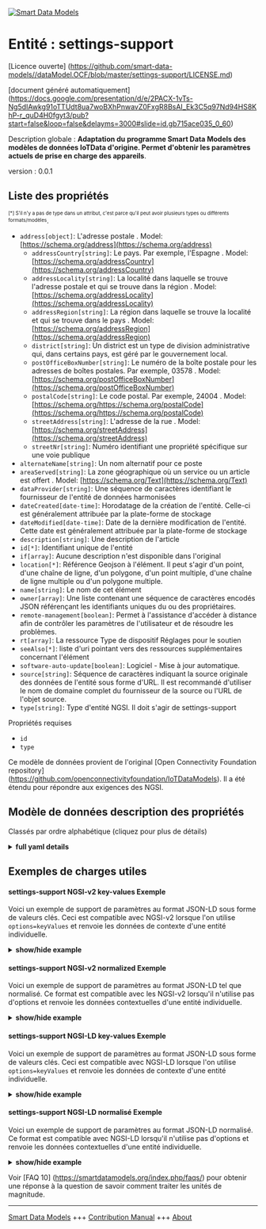 <!-- 10-Header -->    
[![Smart Data Models](https://smartdatamodels.org/wp-content/uploads/2022/01/SmartDataModels_logo.png "Logo")](https://smartdatamodels.org)    
Entité : settings-support    
=========================<!-- /10-Header -->    
<!-- 15-License -->    
[Licence ouverte] (https://github.com/smart-data-models//dataModel.OCF/blob/master/settings-support/LICENSE.md)    
[document généré automatiquement] (https://docs.google.com/presentation/d/e/2PACX-1vTs-Ng5dIAwkg91oTTUdt8ua7woBXhPnwavZ0FxgR8BsAI_Ek3C5q97Nd94HS8KhP-r_quD4H0fgyt3/pub?start=false&loop=false&delayms=3000#slide=id.gb715ace035_0_60)    
<!-- /15-License -->    
<!-- 20-Description -->    
Description globale : **Adaptation du programme Smart Data Models des modèles de données IoTData d'origine. Permet d'obtenir les paramètres actuels de prise en charge des appareils**.    
version : 0.0.1    
<!-- /20-Description -->    
<!-- 30-PropertiesList -->    
## Liste des propriétés    
<sup><sub>[*] S'il n'y a pas de type dans un attribut, c'est parce qu'il peut avoir plusieurs types ou différents formats/modèles</sub></sup>.    
- `address[object]`: L'adresse postale  . Model: [https://schema.org/address](https://schema.org/address)	- `addressCountry[string]`: Le pays. Par exemple, l'Espagne  . Model: [https://schema.org/addressCountry](https://schema.org/addressCountry)    
	- `addressLocality[string]`: La localité dans laquelle se trouve l'adresse postale et qui se trouve dans la région  . Model: [https://schema.org/addressLocality](https://schema.org/addressLocality)    
	- `addressRegion[string]`: La région dans laquelle se trouve la localité et qui se trouve dans le pays  . Model: [https://schema.org/addressRegion](https://schema.org/addressRegion)    
	- `district[string]`: Un district est un type de division administrative qui, dans certains pays, est géré par le gouvernement local.      
	- `postOfficeBoxNumber[string]`: Le numéro de la boîte postale pour les adresses de boîtes postales. Par exemple, 03578  . Model: [https://schema.org/postOfficeBoxNumber](https://schema.org/postOfficeBoxNumber)    
	- `postalCode[string]`: Le code postal. Par exemple, 24004  . Model: [https://schema.org/https://schema.org/postalCode](https://schema.org/https://schema.org/postalCode)    
	- `streetAddress[string]`: L'adresse de la rue  . Model: [https://schema.org/streetAddress](https://schema.org/streetAddress)    
	- `streetNr[string]`: Numéro identifiant une propriété spécifique sur une voie publique      
- `alternateName[string]`: Un nom alternatif pour ce poste  - `areaServed[string]`: La zone géographique où un service ou un article est offert  . Model: [https://schema.org/Text](https://schema.org/Text)- `dataProvider[string]`: Une séquence de caractères identifiant le fournisseur de l'entité de données harmonisées  - `dateCreated[date-time]`: Horodatage de la création de l'entité. Celle-ci est généralement attribuée par la plate-forme de stockage  - `dateModified[date-time]`: Date de la dernière modification de l'entité. Cette date est généralement attribuée par la plate-forme de stockage  - `description[string]`: Une description de l'article  - `id[*]`: Identifiant unique de l'entité  - `if[array]`: Aucune description n'est disponible dans l'original  - `location[*]`: Référence Geojson à l'élément. Il peut s'agir d'un point, d'une chaîne de ligne, d'un polygone, d'un point multiple, d'une chaîne de ligne multiple ou d'un polygone multiple.  - `name[string]`: Le nom de cet élément  - `owner[array]`: Une liste contenant une séquence de caractères encodés JSON référençant les identifiants uniques du ou des propriétaires.  - `remote-management[boolean]`: Permet à l'assistance d'accéder à distance afin de contrôler les paramètres de l'utilisateur et de résoudre les problèmes.  - `rt[array]`: La ressource Type de dispositif Réglages pour le soutien  - `seeAlso[*]`: liste d'uri pointant vers des ressources supplémentaires concernant l'élément  - `software-auto-update[boolean]`: Logiciel - Mise à jour automatique.  - `source[string]`: Séquence de caractères indiquant la source originale des données de l'entité sous forme d'URL. Il est recommandé d'utiliser le nom de domaine complet du fournisseur de la source ou l'URL de l'objet source.  - `type[string]`: Type d'entité NGSI. Il doit s'agir de settings-support  <!-- /30-PropertiesList -->    
<!-- 35-RequiredProperties -->    
Propriétés requises    
- `id`  - `type`  <!-- /35-RequiredProperties -->    
<!-- 40-RequiredProperties -->    
Ce modèle de données provient de l'original [Open Connectivity Foundation repository] (https://github.com/openconnectivityfoundation/IoTDataModels). Il a été étendu pour répondre aux exigences des NGSI.    
<!-- /40-RequiredProperties -->    
<!-- 50-DataModelHeader -->    
## Modèle de données description des propriétés    
Classés par ordre alphabétique (cliquez pour plus de détails)    
<!-- /50-DataModelHeader -->    
<!-- 60-ModelYaml -->    
<details><summary><strong>full yaml details</strong></summary>      
```yaml    
settings-support:      
  description: Smart Data Models Program adaptation of the original IoTData data Models. Gets current device support settings.      
  properties:      
    address:      
      description: The mailing address      
      properties:      
        addressCountry:      
          description: 'The country. For example, Spain'      
          type: string      
          x-ngsi:      
            model: https://schema.org/addressCountry      
            type: Property      
        addressLocality:      
          description: 'The locality in which the street address is, and which is in the region'      
          type: string      
          x-ngsi:      
            model: https://schema.org/addressLocality      
            type: Property      
        addressRegion:      
          description: 'The region in which the locality is, and which is in the country'      
          type: string      
          x-ngsi:      
            model: https://schema.org/addressRegion      
            type: Property      
        district:      
          description: 'A district is a type of administrative division that, in some countries, is managed by the local government'      
          type: string      
          x-ngsi:      
            type: Property      
        postOfficeBoxNumber:      
          description: 'The post office box number for PO box addresses. For example, 03578'      
          type: string      
          x-ngsi:      
            model: https://schema.org/postOfficeBoxNumber      
            type: Property      
        postalCode:      
          description: 'The postal code. For example, 24004'      
          type: string      
          x-ngsi:      
            model: https://schema.org/https://schema.org/postalCode      
            type: Property      
        streetAddress:      
          description: The street address      
          type: string      
          x-ngsi:      
            model: https://schema.org/streetAddress      
            type: Property      
        streetNr:      
          description: Number identifying a specific property on a public street      
          type: string      
          x-ngsi:      
            type: Property      
      type: object      
      x-ngsi:      
        model: https://schema.org/address      
        type: Property      
    alternateName:      
      description: An alternative name for this item      
      type: string      
      x-ngsi:      
        type: Property      
    areaServed:      
      description: The geographic area where a service or offered item is provided      
      type: string      
      x-ngsi:      
        model: https://schema.org/Text      
        type: Property      
    dataProvider:      
      description: A sequence of characters identifying the provider of the harmonised data entity      
      type: string      
      x-ngsi:      
        type: Property      
    dateCreated:      
      description: Entity creation timestamp. This will usually be allocated by the storage platform      
      format: date-time      
      type: string      
      x-ngsi:      
        type: Property      
    dateModified:      
      description: Timestamp of the last modification of the entity. This will usually be allocated by the storage platform      
      format: date-time      
      type: string      
      x-ngsi:      
        type: Property      
    description:      
      description: A description of this item      
      type: string      
      x-ngsi:      
        type: Property      
    id:      
      anyOf:      
        - description: Identifier format of any NGSI entity      
          maxLength: 256      
          minLength: 1      
          pattern: ^[\w\-\.\{\}\$\+\*\[\]`|~^@!,:\\]+$      
          type: string      
          x-ngsi:      
            type: Property      
        - description: Identifier format of any NGSI entity      
          format: uri      
          type: string      
          x-ngsi:      
            type: Property      
      description: Unique identifier of the entity      
      x-ngsi:      
        type: Property      
    if:      
      description: No description is available in the original      
      items:      
        enum:      
          - oic.if.rw      
          - oic.if.baseline      
        type: string      
      minItems: 2      
      readOnly: true      
      type: array      
      uniqueItems: true      
      x-ngsi:      
        type: Property      
    location:      
      description: 'Geojson reference to the item. It can be Point, LineString, Polygon, MultiPoint, MultiLineString or MultiPolygon'      
      oneOf:      
        - description: Geojson reference to the item. Point      
          properties:      
            bbox:      
              items:      
                type: number      
              minItems: 4      
              type: array      
            coordinates:      
              items:      
                type: number      
              minItems: 2      
              type: array      
            type:      
              enum:      
                - Point      
              type: string      
          required:      
            - type      
            - coordinates      
          title: GeoJSON Point      
          type: object      
          x-ngsi:      
            type: GeoProperty      
        - description: Geojson reference to the item. LineString      
          properties:      
            bbox:      
              items:      
                type: number      
              minItems: 4      
              type: array      
            coordinates:      
              items:      
                items:      
                  type: number      
                minItems: 2      
                type: array      
              minItems: 2      
              type: array      
            type:      
              enum:      
                - LineString      
              type: string      
          required:      
            - type      
            - coordinates      
          title: GeoJSON LineString      
          type: object      
          x-ngsi:      
            type: GeoProperty      
        - description: Geojson reference to the item. Polygon      
          properties:      
            bbox:      
              items:      
                type: number      
              minItems: 4      
              type: array      
            coordinates:      
              items:      
                items:      
                  items:      
                    type: number      
                  minItems: 2      
                  type: array      
                minItems: 4      
                type: array      
              type: array      
            type:      
              enum:      
                - Polygon      
              type: string      
          required:      
            - type      
            - coordinates      
          title: GeoJSON Polygon      
          type: object      
          x-ngsi:      
            type: GeoProperty      
        - description: Geojson reference to the item. MultiPoint      
          properties:      
            bbox:      
              items:      
                type: number      
              minItems: 4      
              type: array      
            coordinates:      
              items:      
                items:      
                  type: number      
                minItems: 2      
                type: array      
              type: array      
            type:      
              enum:      
                - MultiPoint      
              type: string      
          required:      
            - type      
            - coordinates      
          title: GeoJSON MultiPoint      
          type: object      
          x-ngsi:      
            type: GeoProperty      
        - description: Geojson reference to the item. MultiLineString      
          properties:      
            bbox:      
              items:      
                type: number      
              minItems: 4      
              type: array      
            coordinates:      
              items:      
                items:      
                  items:      
                    type: number      
                  minItems: 2      
                  type: array      
                minItems: 2      
                type: array      
              type: array      
            type:      
              enum:      
                - MultiLineString      
              type: string      
          required:      
            - type      
            - coordinates      
          title: GeoJSON MultiLineString      
          type: object      
          x-ngsi:      
            type: GeoProperty      
        - description: Geojson reference to the item. MultiLineString      
          properties:      
            bbox:      
              items:      
                type: number      
              minItems: 4      
              type: array      
            coordinates:      
              items:      
                items:      
                  items:      
                    items:      
                      type: number      
                    minItems: 2      
                    type: array      
                  minItems: 4      
                  type: array      
                type: array      
              type: array      
            type:      
              enum:      
                - MultiPolygon      
              type: string      
          required:      
            - type      
            - coordinates      
          title: GeoJSON MultiPolygon      
          type: object      
          x-ngsi:      
            type: GeoProperty      
      x-ngsi:      
        type: GeoProperty      
    name:      
      description: The name of this item      
      type: string      
      x-ngsi:      
        type: Property      
    owner:      
      description: A List containing a JSON encoded sequence of characters referencing the unique Ids of the owner(s)      
      items:      
        anyOf:      
          - description: Identifier format of any NGSI entity      
            maxLength: 256      
            minLength: 1      
            pattern: ^[\w\-\.\{\}\$\+\*\[\]`|~^@!,:\\]+$      
            type: string      
            x-ngsi:      
              type: Property      
          - description: Identifier format of any NGSI entity      
            format: uri      
            type: string      
            x-ngsi:      
              type: Property      
        description: Unique identifier of the entity      
        x-ngsi:      
          type: Property      
      type: array      
      x-ngsi:      
        type: Property      
    remote-management:      
      description: Allows support remote access so support can control user setting and troubleshoot problem.      
      type: boolean      
      x-ngsi:      
        type: Property      
    rt:      
      description: The Resource Type of Device Settings for support      
      items:      
        enum:      
          - oic.r.settings.support      
        type: string      
      minItems: 1      
      readOnly: true      
      type: array      
      uniqueItems: true      
      x-ngsi:      
        type: Property      
    seeAlso:      
      description: list of uri pointing to additional resources about the item      
      oneOf:      
        - items:      
            format: uri      
            type: string      
          minItems: 1      
          type: array      
        - format: uri      
          type: string      
      x-ngsi:      
        type: Property      
    software-auto-update:      
      description: Software - Auto Update.      
      type: boolean      
      x-ngsi:      
        type: Property      
    source:      
      description: 'A sequence of characters giving the original source of the entity data as a URL. Recommended to be the fully qualified domain name of the source provider, or the URL to the source object'      
      type: string      
      x-ngsi:      
        type: Property      
    type:      
      description: NGSI entity type. It has to be settings-support      
      enum:      
        - settings-support      
      type: string      
      x-ngsi:      
        type: Property      
  required:      
    - id      
    - type      
  type: object      
  x-derived-from: https://github.com/OpenInterConnect/IoTDataModels/blob/master/settings-supportResURI.swagger.json      
  x-disclaimer: 'Redistribution and use in source and binary forms, with or without modification, are permitted  provided that the license conditions are met. Copyleft (c) 2022 Contributors to Smart Data Models Program'      
  x-license-url: https://github.com/smart-data-models/dataModel.OCF/blob/master/settings-support/LICENSE.md      
  x-model-schema: https://smart-data-models.github.io/dataModel.IoTDataModels/settings-support/schema.json      
  x-model-tags: OCF      
  x-version: 0.0.1      
```    
</details>      
<!-- /60-ModelYaml -->    
<!-- 70-MiddleNotes -->    
<!-- /70-MiddleNotes -->    
<!-- 80-Examples -->    
## Exemples de charges utiles    
#### settings-support NGSI-v2 key-values Exemple    
Voici un exemple de support de paramètres au format JSON-LD sous forme de valeurs clés. Ceci est compatible avec NGSI-v2 lorsque l'on utilise `options=keyValues` et renvoie les données de contexte d'une entité individuelle.    
<details><summary><strong>show/hide example</strong></summary>      
```json  
{  
  "id": "urn:ngsi-ld:settings-support:id:RPNG:87364807",  
  "dateCreated": "1988-11-09T16:34:34Z",  
  "dateModified": "2009-06-05T15:26:22Z",  
  "source": "Task teacher question adult bill.",  
  "name": "Military speech then consumer kid.",  
  "alternateName": "Hospital according interest study cold.",  
  "description": "Especially reduce staff start boy speak. Lot any theory management nearly. Serve little others practice performance.",  
  "dataProvider": "Discuss expert head. Early know bag guess whose. Particularly benefit special church young. Land u",  
  "owner": [  
    "urn:ngsi-ld:settings-support:items:WJYZ:91255701",  
    "urn:ngsi-ld:settings-support:items:YBIS:13492193"  
  ],  
  "seeAlso": [  
    "urn:ngsi-ld:settings-support:items:NNNW:56053553"  
  ],  
  "location": {  
    "type": "Point",  
    "coordinates": [  
      69.8068515,  
      -158.428661  
    ]  
  },  
  "address": {  
    "streetAddress": "Single order draw. Citizen keep rich coupl",  
    "addressLocality": "Usually order discover husband for style. Add coach condition method.",  
    "addressRegion": "Debate spring soldier discuss after above officer. Forward not have term create TV. According we add ago into.",  
    "addressCountry": "Plant expect surface agent maybe true school. Consumer ahead Congress while consumer happen.",  
    "postalCode": "For evening around deci",  
    "postOfficeBoxNumber": "Before detail recentl",  
    "streetNr": "Practice center image nature. Manager rule traditional down.",  
    "district": "Nice into project law year food bank. Consider brother old activity almost body partner. Our them nature leader kind part. Office according wife each product market rather day."  
  },  
  "areaServed": "Law happy wait professor see player. Whose common draw order change reveal treat. Herself natural then measure.",  
  "rt": [  
    "oic.r.settings.support"  
  ],  
  "if": [  
    "oic.if.baseline",  
    "oic.if.rw"  
  ],  
  "remote-management": true,  
  "software-auto-update": false,  
  "type": "settings-support"  
}  
```  
</details>    
#### settings-support NGSI-v2 normalized Exemple    
Voici un exemple de support de paramètres au format JSON-LD tel que normalisé. Ce format est compatible avec les NGSI-v2 lorsqu'il n'utilise pas d'options et renvoie les données contextuelles d'une entité individuelle.    
<details><summary><strong>show/hide example</strong></summary>      
```json  
{  
  "id": "urn:ngsi-ld:settings-support:id:RPNG:87364807",  
  "dateCreated": {  
    "type": "DateTime",  
    "value": "1988-11-09T16:34:34Z"  
  },  
  "dateModified": {  
    "type": "DateTime",  
    "value": "2009-06-05T15:26:22Z"  
  },  
  "source": {  
    "type": "Text",  
    "value": "Task teacher question adult bill."  
  },  
  "name": {  
    "type": "Text",  
    "value": "Military speech then consumer kid."  
  },  
  "alternateName": {  
    "type": "Text",  
    "value": "Hospital according interest study cold."  
  },  
  "description": {  
    "type": "Text",  
    "value": "Especially reduce staff start boy speak. Lot any theory management nearly. Serve little others practice performance."  
  },  
  "dataProvider": {  
    "type": "Text",  
    "value": "Discuss expert head. Early know bag guess whose. Particularly benefit special church young. Land u"  
  },  
  "owner": {  
    "type": "StructuredValue",  
    "value": [  
      "urn:ngsi-ld:settings-support:items:WJYZ:91255701",  
      "urn:ngsi-ld:settings-support:items:YBIS:13492193"  
    ]  
  },  
  "seeAlso": {  
    "type": "StructuredValue",  
    "value": [  
      "urn:ngsi-ld:settings-support:items:NNNW:56053553"  
    ]  
  },  
  "location": {  
    "type": "geo:json",  
    "value": {  
      "type": "Point",  
      "coordinates": [  
        69.8068515,  
        -158.428661  
      ]  
    }  
  },  
  "address": {  
    "type": "StructuredValue",  
    "value": {  
      "streetAddress": "Single order draw. Citizen keep rich coupl",  
      "addressLocality": "Usually order discover husband for style. Add coach condition method.",  
      "addressRegion": "Debate spring soldier discuss after above officer. Forward not have term create TV. According we add ago into.",  
      "addressCountry": "Plant expect surface agent maybe true school. Consumer ahead Congress while consumer happen.",  
      "postalCode": "For evening around deci",  
      "postOfficeBoxNumber": "Before detail recentl",  
      "streetNr": "Practice center image nature. Manager rule traditional down.",  
      "district": "Nice into project law year food bank. Consider brother old activity almost body partner. Our them nature leader kind part. Office according wife each product market rather day."  
    }  
  },  
  "areaServed": {  
    "type": "Text",  
    "value": "Law happy wait professor see player. Whose common draw order change reveal treat. Herself natural then measure."  
  },  
  "rt": {  
    "type": "StructuredValue",  
    "value": [  
      "oic.r.settings.support"  
    ]  
  },  
  "if": {  
    "type": "StructuredValue",  
    "value": [  
      "oic.if.baseline",  
      "oic.if.rw"  
    ]  
  },  
  "remote-management": {  
    "type": "Boolean",  
    "value": true  
  },  
  "software-auto-update": {  
    "type": "Boolean",  
    "value": false  
  },  
  "type": "settings-support"  
}  
```  
</details>    
#### settings-support NGSI-LD key-values Exemple    
Voici un exemple de support de paramètres au format JSON-LD sous forme de valeurs clés. Ceci est compatible avec NGSI-LD lorsque l'on utilise `options=keyValues` et renvoie les données de contexte d'une entité individuelle.    
<details><summary><strong>show/hide example</strong></summary>      
```json  
{  
  "id": "urn:ngsi-ld:settings-support:id:RPNG:87364807",  
  "dateCreated": "1988-11-09T16:34:34Z",  
  "dateModified": "2009-06-05T15:26:22Z",  
  "source": "Task teacher question adult bill.",  
  "name": "Military speech then consumer kid.",  
  "alternateName": "Hospital according interest study cold.",  
  "description": "Especially reduce staff start boy speak. Lot any theory management nearly. Serve little others practice performance.",  
  "dataProvider": "Discuss expert head. Early know bag guess whose. Particularly benefit special church young. Land u",  
  "owner": [  
    "urn:ngsi-ld:settings-support:items:WJYZ:91255701",  
    "urn:ngsi-ld:settings-support:items:YBIS:13492193"  
  ],  
  "seeAlso": [  
    "urn:ngsi-ld:settings-support:items:NNNW:56053553"  
  ],  
  "location": {  
    "type": "Point",  
    "coordinates": [  
      69.8068515,  
      -158.428661  
    ]  
  },  
  "address": {  
    "streetAddress": "Single order draw. Citizen keep rich coupl",  
    "addressLocality": "Usually order discover husband for style. Add coach condition method.",  
    "addressRegion": "Debate spring soldier discuss after above officer. Forward not have term create TV. According we add ago into.",  
    "addressCountry": "Plant expect surface agent maybe true school. Consumer ahead Congress while consumer happen.",  
    "postalCode": "For evening around deci",  
    "postOfficeBoxNumber": "Before detail recentl",  
    "streetNr": "Practice center image nature. Manager rule traditional down.",  
    "district": "Nice into project law year food bank. Consider brother old activity almost body partner. Our them nature leader kind part. Office according wife each product market rather day."  
  },  
  "areaServed": "Law happy wait professor see player. Whose common draw order change reveal treat. Herself natural then measure.",  
  "rt": [  
    "oic.r.settings.support"  
  ],  
  "if": [  
    "oic.if.baseline",  
    "oic.if.rw"  
  ],  
  "remote-management": true,  
  "software-auto-update": false,  
  "type": "settings-support",  
  "@context": [  
    "https://smartdatamodels.org/context.jsonld"  
  ]  
}  
```  
</details>    
#### settings-support NGSI-LD normalisé Exemple    
Voici un exemple de support de paramètres au format JSON-LD normalisé. Ce format est compatible avec NGSI-LD lorsqu'il n'utilise pas d'options et renvoie les données contextuelles d'une entité individuelle.    
<details><summary><strong>show/hide example</strong></summary>      
```json  
{  
    "id": "urn:ngsi-ld:settings-support:id:RPNG:87364807",  
    "dateCreated": {  
        "type": "Property",  
        "value": {  
            "@type": "DateTime",  
            "@value": "1988-11-09T16:34:34Z"  
        }  
    },  
    "dateModified": {  
        "type": "Property",  
        "value": {  
            "@type": "DateTime",  
            "@value": "2009-06-05T15:26:22Z"  
        }  
    },  
    "source": {  
        "type": "Property",  
        "value": "Task teacher question adult bill."  
    },  
    "name": {  
        "type": "Property",  
        "value": "Military speech then consumer kid."  
    },  
    "alternateName": {  
        "type": "Property",  
        "value": "Hospital according interest study cold."  
    },  
    "description": {  
        "type": "Property",  
        "value": "Especially reduce staff start boy speak. Lot any theory management nearly. Serve little others practice performance."  
    },  
    "dataProvider": {  
        "type": "Property",  
        "value": "Discuss expert head. Early know bag guess whose. Particularly benefit special church young. Land u"  
    },  
    "owner": {  
        "type": "Property",  
        "value": [  
            "urn:ngsi-ld:settings-support:items:WJYZ:91255701",  
            "urn:ngsi-ld:settings-support:items:YBIS:13492193"  
        ]  
    },  
    "seeAlso": {  
        "type": "Property",  
        "value": [  
            "urn:ngsi-ld:settings-support:items:NNNW:56053553"  
        ]  
    },  
    "location": {  
        "type": "GeoProperty",  
        "value": {  
            "type": "Point",  
            "coordinates": [  
                69.8068515,  
                -158.428661  
            ]  
        }  
    },  
    "address": {  
        "type": "Property",  
        "value": {  
            "streetAddress": "Single order draw. Citizen keep rich coupl",  
            "addressLocality": "Usually order discover husband for style. Add coach condition method.",  
            "addressRegion": "Debate spring soldier discuss after above officer. Forward not have term create TV. According we add ago into.",  
            "addressCountry": "Plant expect surface agent maybe true school. Consumer ahead Congress while consumer happen.",  
            "postalCode": "For evening around deci",  
            "postOfficeBoxNumber": "Before detail recentl",  
            "streetNr": "Practice center image nature. Manager rule traditional down.",  
            "district": "Nice into project law year food bank. Consider brother old activity almost body partner. Our them nature leader kind part. Office according wife each product market rather day."  
        }  
    },  
    "areaServed": {  
        "type": "Property",  
        "value": "Law happy wait professor see player. Whose common draw order change reveal treat. Herself natural then measure."  
    },  
    "rt": {  
        "type": "Property",  
        "value": [  
            "oic.r.settings.support"  
        ]  
    },  
    "if": {  
        "type": "Property",  
        "value": [  
            "oic.if.baseline",  
            "oic.if.rw"  
        ]  
    },  
    "remote-management": {  
        "type": "Property",  
        "value": true  
    },  
    "software-auto-update": {  
        "type": "Property",  
        "value": false  
    },  
    "type": "settings-support",  
    "@context": [  
        "https://smartdatamodels.org/context.jsonld"  
    ]  
}  
```  
</details><!-- /80-Examples -->    
<!-- 90-FooterNotes -->    
<!-- /90-FooterNotes -->    
<!-- 95-Units -->    
Voir [FAQ 10] (https://smartdatamodels.org/index.php/faqs/) pour obtenir une réponse à la question de savoir comment traiter les unités de magnitude.    
<!-- /95-Units -->    
<!-- 97-LastFooter -->    
---    
[Smart Data Models](https://smartdatamodels.org) +++ [Contribution Manual](https://bit.ly/contribution_manual) +++ [About](https://bit.ly/Introduction_SDM)<!-- /97-LastFooter -->    
